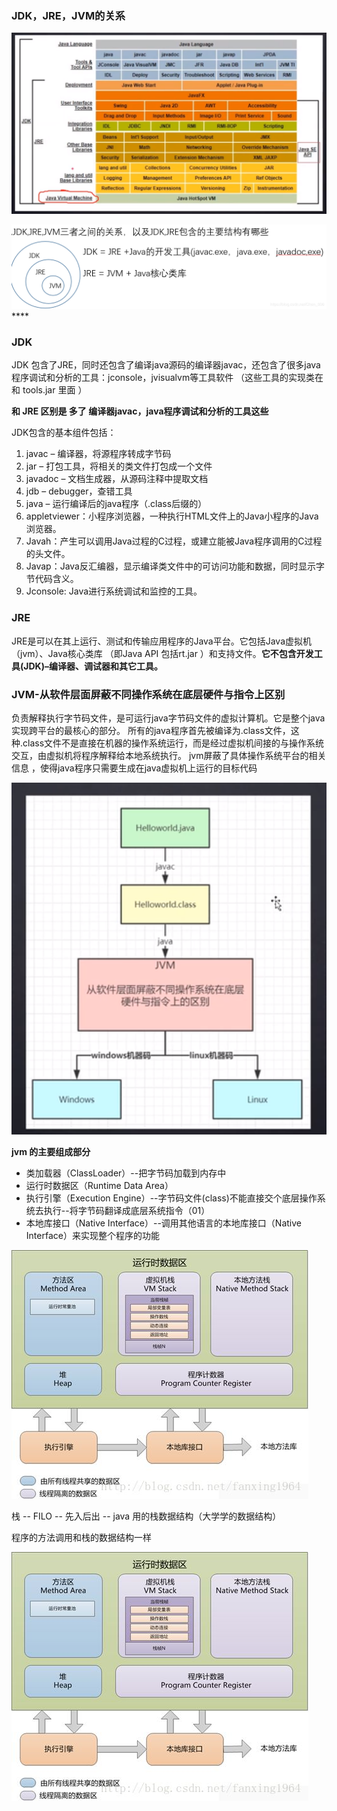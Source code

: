 ### JDK，JRE，JVM的关系

![](img\20200610231132.png)

![](img\20190914142941228.png)****

### JDK

JDK  包含了JRE，同时还包含了编译java源码的编译器javac，还包含了很多java程序调试和分析的工具：jconsole，jvisualvm等工具软件 （这些工具的实现类在  和 tools.jar 里面 ）

**和 JRE 区别是 多了 编译器javac，java程序调试和分析的工具这些**

JDK包含的基本组件包括：

1. javac – 编译器，将源程序转成字节码
2. jar – 打包工具，将相关的类文件打包成一个文件
3. javadoc – 文档生成器，从源码注释中提取文档
4. jdb – debugger，查错工具
5. java – 运行编译后的java程序（.class后缀的）
6. appletviewer：小程序浏览器，一种执行HTML文件上的Java小程序的Java浏览器。
7. Javah：产生可以调用Java过程的C过程，或建立能被Java程序调用的C过程的头文件。
8. Javap：Java反汇编器，显示编译类文件中的可访问功能和数据，同时显示字节代码含义。
9. Jconsole: Java进行系统调试和监控的工具。



### JRE 

JRE是可以在其上运行、测试和传输应用程序的Java平台。它包括Java虚拟机（jvm）、Java核心类库 （即Java API 包括rt.jar ）和支持文件。**它不包含开发工具(JDK)–编译器、调试器和其它工具。** 



### JVM-从软件层面屏蔽不同操作系统在底层硬件与指令上区别

负责解释执行字节码文件，是可运行java字节码文件的虚拟计算机。它是整个java实现跨平台的最核心的部分。 所有的java程序首先被编译为.class文件，这种.class文件不是直接在机器的操作系统运行，而是经过虚拟机间接的与操作系统交互，由虚拟机将程序解释给本地系统执行。 jvm屏蔽了具体操作系统平台的相关信息  ，使得java程序只需要生成在java虚拟机上运行的目标代码 

![](img\20200610234254.png)







 **jvm 的主要组成部分** 

- 类加载器（ClassLoader）--把字节码加载到内存中
- 运行时数据区（Runtime Data Area）
- 执行引擎（Execution Engine）--字节码文件(class)不能直接交个底层操作系统去执行--将字节码翻译成底层系统指令（01）
- 本地库接口（Native Interface）--调用其他语言的本地库接口（Native Interface）来实现整个程序的功能

![](img\20200616210328.jpg)



栈 -- FILO -- 先入后出 -- java 用的栈数据结构（大学学的数据结构）

程序的方法调用和栈的数据结构一样



![](img\20200616210328.jpg)